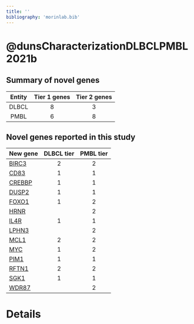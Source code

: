 ```yaml
---
title: ''
bibliography: 'morinlab.bib'
---
```


# @dunsCharacterizationDLBCLPMBL2021b
## Summary of novel genes

|Entity| Tier 1 genes| Tier 2 genes|
|:-:|:-:|:-:|
|DLBCL|8|3|
|PMBL|6|8|

## Novel genes reported in this study

|New gene|DLBCL tier|PMBL tier|
|:-|:-:|:-:|
|[BIRC3](BIRC3)|2 |2 |
|[CD83](CD83)|1 |1 |
|[CREBBP](CREBBP)|1 |1 |
|[DUSP2](DUSP2)|1 |1 |
|[FOXO1](FOXO1)|1 |2 |
|[HRNR](HRNR)| |2 |
|[IL4R](IL4R)|1 |1 |
|[LPHN3](LPHN3)| |2 |
|[MCL1](MCL1)|2 |2 |
|[MYC](MYC)|1 |2 |
|[PIM1](PIM1)|1 |1 |
|[RFTN1](RFTN1)|2 |2 |
|[SGK1](SGK1)|1 |1 |
|[WDR87](WDR87)| |2 |

# Details

